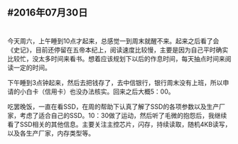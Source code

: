 #2016年07月30日
---
#
今天周六，上午睡到10点才起来，总感觉一到周末就醒不来。起来之后看了会《史记》，目前还停留在五帝本纪上，阅读速度比较慢，主要是因为自己平时确实比较忙，没太多时间来看书。想着应该规划下以后的作息时间，每天抽点时间来阅读一定的时间。

下午睡到3点钟起来，然后去把钱存了，去中信银行，银行周末没有上班，所以申请的小白卡（信用卡）也没办法核实。回来之后大概5：00。

吃罢晚饭，一直在看SSD，在周的帮助下认真了解了SSD的各项参数以及生产厂家，考虑了适合自己的SSD。10：30做了运动，然后听了毛微的抱怨后，我继续看了SSD相关的其他信息。主要关注主控芯片，闪存，持续读取，随机4KB读写，以及各生产厂家，内存类型等。